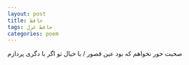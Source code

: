 ```yaml
---
layout: post
title: حافظ
tags: حافظ غزل
categories: poem
---
```


صحبت حور نخواهم که بود عین قصور / با خیال تو اگر با دگری پردازم